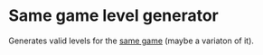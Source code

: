 # Same game level generator

Generates valid levels for the [same game](https://en.wikipedia.org/wiki/SameGame) (maybe a variaton of it).
